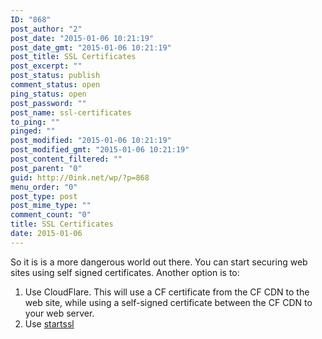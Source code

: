 ```yaml
---
ID: "868"
post_author: "2"
post_date: "2015-01-06 10:21:19"
post_date_gmt: "2015-01-06 10:21:19"
post_title: SSL Certificates
post_excerpt: ""
post_status: publish
comment_status: open
ping_status: open
post_password: ""
post_name: ssl-certificates
to_ping: ""
pinged: ""
post_modified: "2015-01-06 10:21:19"
post_modified_gmt: "2015-01-06 10:21:19"
post_content_filtered: ""
post_parent: "0"
guid: http://0ink.net/wp/?p=868
menu_order: "0"
post_type: post
post_mime_type: ""
comment_count: "0"
title: SSL Certificates
date: 2015-01-06
---
```


So it is is a more dangerous world out there. You can start securing web sites using self signed certificates. Another option is to:

1.  Use CloudFlare. This will use a CF certificate from the CF CDN to the web site, while using a self-signed certificate between the CF CDN to your web server.
2.  Use [startssl](https://www.startssl.com/)
